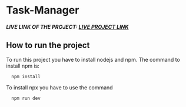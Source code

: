 # Task-Manager

##### LIVE LINK OF THE PROJECT: [LIVE PROJECT LINK](https://task-manager-xi-coral.vercel.app/)


## How to run the project 

To run this project you have to install nodejs and npm. The command to install npm is:

```bash
  npm install
```
To install npx you have to use the command

```bash
  npm run dev
```
